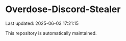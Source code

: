 # Overdose-Discord-Stealer

Last updated: 2025-06-03 17:21:15

This repository is automatically maintained.
